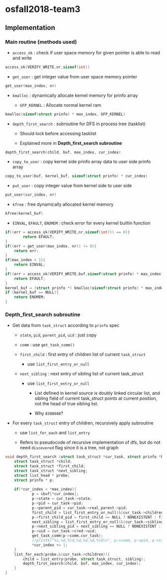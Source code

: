 # osfall2018-team3

## Implementation

### Main routine (methods used)

* `access_ok` : check if user space memory for given pointer is able to read and write

```c
access_ok(VERIFY_WRITE,nr,sizeof(int))
```

* `get_user` : get integer value from user space memory pointer

```c
get_user(max_index, nr)
```

* `kmalloc` : dynamically allocate kernel memory for prinfo array

  * `GFP_KERNEL` : Allocate normal kernel ram

```c
kmalloc(sizeof(struct prinfo) * max_index, GFP_KERNEL)
```

* `depth_first_search` : subroutine for DFS in process tree (tasklist)

  * Should lock before accessing tasklist
  
  * Explained more in **Depth_first_search subroutine**

```c
depth_first_search(child, buf, max_index, cur_index)
```

* `copy_to_user` : copy kernel side prinfo array data to user side prinfo array

```c
copy_to_user(buf, kernel_buf, sizeof(struct prinfo) * cur_index)
```

* `put_user` : copy integer value from kernel side to user side

```c
put_user(cur_index, nr)
```

* `kfree` : free dynamically allocated kernel memory

```c
kfree(kernel_buf)
```

* `EINVAL`, `EFAULT`, `ENOMEM` : check error for every kernel builtin function

```c
if((err = access_ok(VERIFY_WRITE,nr,sizeof(int))) == 0){
        return EFAULT;
}
if((err = get_user(max_index, nr)) != 0){
    return err;
}
if(max_index < 1){
    return EINVAL;
}
if((err = access_ok(VERIFY_WRITE,buf,sizeof(struct prinfo) * max_index)) == 0){
    return EFAULT;
}
kernel_buf = (struct prinfo *) kmalloc(sizeof(struct prinfo) * max_index, GFP_KERNEL);
if (kernel_buf == NULL){
    return ENOMEM;
}
```

### Depth_first_search subroutine

* Get data from `task_struct` according to `prinfo` spec

  * `state`, `pid`, `parent_pid`, `uid` : just copy
  
  * `comm` : use `get_task_comm()`
  
  * `first_child` : first entry of children list of current `task_struct`
  
    * use `list_first_entry_or_null`
    
  * `next_sibling` : next entry of sibling list of current task_struct
    
    * use `list_first_entry_or_null`
    
      * List defined in kernel source is doubly linked circular list, and sibling field of current task_struct points at current position, not the head of true sibling list.

      * Why `8388608`?

* For every `task_struct` entry of children, recursively apply subroutine

  * use `list_for_each` and `list_entry`
  
  * Refers to pseudocode of recursive implementation of dfs, but do not need `discovered` flag since it is a tree, not graph

```c
void depth_first_search (struct task_struct *cur_task, struct prinfo *buf,const int *max_index, int * cur_index){
    struct task_struct *child;
    struct task_struct *first_child;
    struct task_struct *next_sibling;
    struct list_head * probe;
    struct prinfo * p;
    
    if(*cur_index < *max_index){
            p = &buf[*cur_index];
            p->state = cur_task->state;
            p->pid = cur_task->pid;
            p->parent_pid = cur_task->real_parent->pid;
            first_child = list_first_entry_or_null(&(cur_task->children),struct task_struct, sibling);
            p->first_child_pid = first_child == NULL ? NONEXISTENT : first_child->pid;
            next_sibling = list_first_entry_or_null(&(cur_task->sibling),struct task_struct, sibling);
            p->next_sibling_pid = next_sibling == NULL ? NONEXISTENT : (next_sibling->pid == 8388608 ? NONEXISTENT : next_sibling->pid);
            p->uid = cur_task->cred->uid;
            get_task_comm(p->comm,cur_task);
            //printk("%s,%d,%ld,%d,%d,%d,%ld\n", p->comm, p->pid, p->state, p->parent_pid, p->first_child_pid, p->next_sibling_pid,p->uid);
            *cur_index += 1;
    }
    list_for_each(probe,&(cur_task->children)){
        child = list_entry(probe, struct task_struct, sibling);
        depth_first_search(child, buf, max_index, cur_index);
    }
}
```
